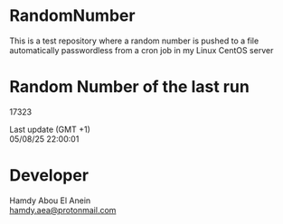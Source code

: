 # RandomNumber    
This is a test repository where a random number is pushed to a file automatically passwordless from a cron job in my Linux CentOS server    
# Random Number of the last run   
17323
      
Last update (GMT +1)    
05/08/25 22:00:01
# Developer    
Hamdy Abou El Anein   
hamdy.aea@protonmail.com
